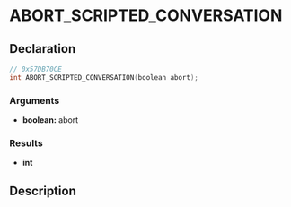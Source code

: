 # ABORT_SCRIPTED_CONVERSATION

## Declaration
```cpp
// 0x57DB70CE
int ABORT_SCRIPTED_CONVERSATION(boolean abort);
```

### Arguments
- **boolean:** abort

### Results
- **int**

## Description
